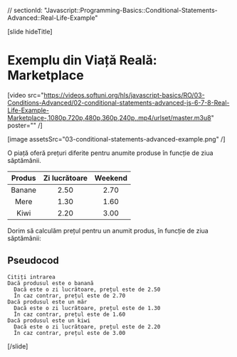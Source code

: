 // sectionId: "Javascript::Programming-Basics::Conditional-Statements-Advanced::Real-Life-Example"

[slide hideTitle]

# Exemplu din Viață Reală: Marketplace
[video src="https://videos.softuni.org/hls/javascript-basics/RO/03-Conditions-Advanced/02-conditional-statements-advanced-js-6-7-8-Real-Life-Example-Marketplace-,1080p,720p,480p,360p,240p,.mp4/urlset/master.m3u8" poster="" /]

[image assetsSrc="03-conditional-statements-advanced-example.png" /]

O piață oferă prețuri diferite pentru anumite produse în funcție de ziua săptămânii.


| **Produs**      | **Zi lucrătoare** | **Weekend**   |
| :---:       |    :----:   |   :---:     |
| Banane        |2.50       | 2.70 |
| Mere          | 1.30        | 1.60    |
| Kiwi          | 2.20        | 3.00    |

Dorim să calculăm prețul pentru un anumit produs, în funcție de ziua săptămânii:

## Pseudocod

```
Citiți intrarea
Dacă produsul este o banană
  Dacă este o zi lucrătoare, prețul este de 2.50
  În caz contrar, prețul este de 2.70
Dacă produsul este un măr
  Dacă este o zi lucrătoare, prețul este de 1.30
  În caz contrar, prețul este de 1.60
Dacă produsul este un kiwi
  Dacă este o zi lucrătoare, prețul este de 2.20
  În caz contrar, prețul este de 3.00
```
[/slide]
